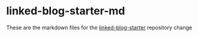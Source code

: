 # linked-blog-starter-md
These are the markdown files for the [linked-blog-starter](https://github.com/matthewwong525/linked-blog-starter) repository
change
